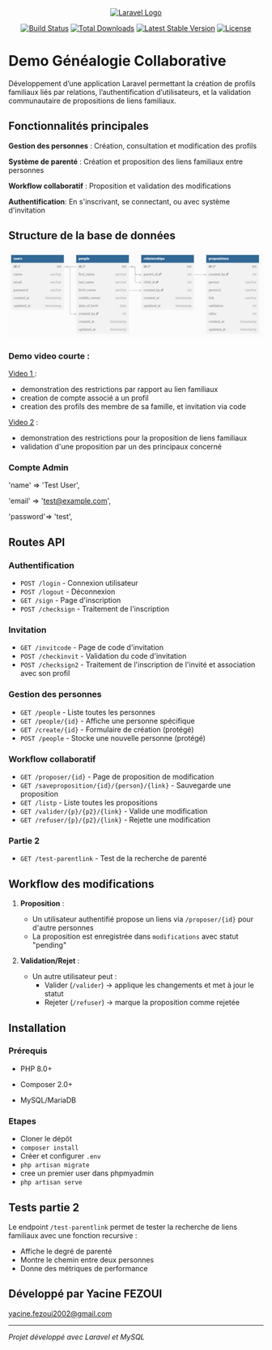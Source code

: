 <p align="center"><a href="https://laravel.com" target="_blank"><img src="https://raw.githubusercontent.com/laravel/art/master/logo-lockup/5%20SVG/2%20CMYK/1%20Full%20Color/laravel-logolockup-cmyk-red.svg" width="400" alt="Laravel Logo"></a></p>

<p align="center">
<a href="https://github.com/laravel/framework/actions"><img src="https://github.com/laravel/framework/workflows/tests/badge.svg" alt="Build Status"></a>
<a href="https://packagist.org/packages/laravel/framework"><img src="https://img.shields.io/packagist/dt/laravel/framework" alt="Total Downloads"></a>
<a href="https://packagist.org/packages/laravel/framework"><img src="https://img.shields.io/packagist/v/laravel/framework" alt="Latest Stable Version"></a>
<a href="https://packagist.org/packages/laravel/framework"><img src="https://img.shields.io/packagist/l/laravel/framework" alt="License"></a>
</p>

# Demo Généalogie Collaborative

Développement d’une application Laravel permettant la création de profils familiaux liés par relations, l’authentification d’utilisateurs, et la validation communautaire de propositions de liens familiaux.

## Fonctionnalités principales

**Gestion des personnes** : Création, consultation et modification des profils

**Système de parenté** : Création et proposition des liens familiaux entre personnes

**Workflow collaboratif** : Proposition et validation des modifications

**Authentification**: En s'inscrivant, se connectant, ou avec système d'invitation

## Structure de la base de données

![1744406064213](image/README/1744406064213.png)

### Demo video courte :

[Video 1 ](https://drive.google.com/file/d/1RSpbeD9qashCgYtAcTE1mT94uOop7TTL/view?usp=sharing):

- demonstration des restrictions par rapport au lien familiaux
- creation de compte associé a un profil
- creation des profils des membre de sa famille, et invitation via code

[Video 2](https://drive.google.com/file/d/1cLUrU0Tz_OED3ncRD4pwQmASI0NfcvQ9/view?usp=sharing) :

- demonstration des restrictions pour la proposition de liens familiaux
- validation d'une proposition par un des principaux concerné

### Compte Admin

'name' => 'Test User',

'email' => 'test@example.com',

'password'=> 'test',

## Routes API

### Authentification

- `POST /login` - Connexion utilisateur
- `POST /logout` - Déconnexion
- `GET /sign` - Page d'inscription
- `POST /checksign` - Traitement de l'inscription

### Invitation

- `GET /invitcode` - Page de code d'invitation
- `POST /checkinvit` - Validation du code d'invitation
- `POST /checksign2` - Traitement de l'inscription de l'invité et association avec son profil

### Gestion des personnes

- `GET /people` - Liste toutes les personnes
- `GET /people/{id}` - Affiche une personne spécifique
- `GET /create/{id}` - Formulaire de création (protégé)
- `POST /people` - Stocke une nouvelle personne (protégé)

### Workflow collaboratif

- `GET /proposer/{id}` - Page de proposition de modification
- `GET /saveproposition/{id}/{person}/{link}` - Sauvegarde une proposition
- `GET /listp` - Liste toutes les propositions
- `GET /valider/{p}/{p2}/{link}` - Valide une modification
- `GET /refuser/{p}/{p2}/{link}` - Rejette une modification

### Partie 2

- `GET /test-parentlink` - Test de la recherche de parenté

## Workflow des modifications

1. **Proposition** :

   - Un utilisateur authentifié propose un liens via `/proposer/{id}` pour d'autre personnes
   - La proposition est enregistrée dans `modifications` avec statut "pending"
3. **Validation/Rejet** :

   - Un autre utilisateur peut :
     - Valider (`/valider`) → applique les changements et met à jour le statut
     - Rejeter (`/refuser`) → marque la proposition comme rejetée

## Installation

### Prérequis

- PHP 8.0+

- Composer 2.0+

- MySQL/MariaDB

### Etapes

- Cloner le dépôt
- `composer install`
- Créer et configurer `.env`
- `php artisan migrate`
- cree un premier user dans phpmyadmin
- `php artisan serve`

## Tests partie 2

Le endpoint `/test-parentlink` permet de tester la recherche de liens familiaux avec une fonction recursive :

- Affiche le degré de parenté
- Montre le chemin entre deux personnes
- Donne des métriques de performance

## Développé par Yacine FEZOUI

yacine.fezoui2002@gmail.com

---

*Projet développé avec Laravel et MySQL*
